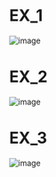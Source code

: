 # EX_1
![image](https://user-images.githubusercontent.com/104380929/184615813-2ddc6fcc-c595-4b85-917f-82f8fc8ce673.png)

# EX_2
![image](https://user-images.githubusercontent.com/104380929/184615895-ed46f011-feaf-4ac8-a4f0-4113e6e0ecbb.png)

# EX_3
![image](https://user-images.githubusercontent.com/104380929/184624567-7f7c1450-5bae-4686-80d2-be0647af4781.png)
